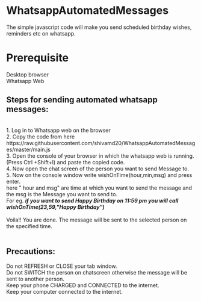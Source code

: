 # WhatsappAutomatedMessages
The simple javascript code will make you send scheduled birthday wishes, reminders etc on whatsapp.

<h1> Prerequisite  </h1>
 Desktop browser
 <br> Whatsapp Web
 <br>
 <h2> Steps for sending automated whatsapp messages: </h2>
<br>
1. Log in to Whatsapp web on the browser<br>
2. Copy the code from here https://raw.githubusercontent.com/shivamd20/WhatsappAutomatedMessages/master/main.js<br>
3. Open the console of your browser in which the whatsapp web is running. (Press Ctrl +Shift+I) and paste the copied code.<br>
4. Now open the chat screen of the person you want to send Message to.<br>
5. Now on the console window write wishOnTime(hour,min,msg) and press enter.<br>
here " hour and msg" are time at which you want to send the message and the msg is the Message you want to send to.<br>
For eg. <b> <i> if you want to send Happy Birthday on 11:59 pm you will call wishOnTime(23,59,"Happy Birthday")<br> </i> </b>
<br>
Voila!! You are done. The message will be sent to the selected person on the specified time. 
<br><br>
<h2>Precautions: </h2>
Do not REFRESH or CLOSE your tab window.<br>
Do not SWITCH the person on  chatscreen otherwise the message will be sent to another person.<br>
Keep your phone CHARGED and CONNECTED to the internet.<br>
Keep your computer  connected to the internet.<br>


